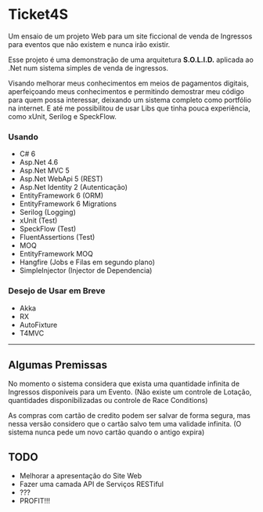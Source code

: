 # Ticket4S
Um ensaio de um projeto Web para um site ficcional de venda de Ingressos para eventos que não existem e nunca irão existir.


Esse projeto é uma demonstração de uma arquitetura **S.O.L.I.D.** aplicada ao .Net num sistema simples de venda de ingressos.
 
Visando melhorar meus conhecimentos em meios de pagamentos digitais, aperfeiçoando meus conhecimentos e permitindo demostrar meu código para quem possa interessar, deixando um sistema completo como portfólio na internet.
E até me possibilitou de usar Libs que tinha pouca experiência, como xUnit, Serilog e SpeckFlow.


### Usando ###
- C# 6
- Asp.Net 4.6
- Asp.Net MVC 5 
- Asp.Net WebApi 5 (REST)
- Asp.Net Identity 2 (Autenticação)
- EntityFramework 6 (ORM)
- EntityFramework 6 Migrations
- Serilog (Logging)
- xUnit (Test)
- SpeckFlow (Test)
- FluentAssertions (Test)
- MOQ
- EntityFramework MOQ
- Hangfire (Jobs e Filas em segundo plano)
- SimpleInjector (Injector de Dependencia)

### Desejo de Usar em Breve ###
- Akka
- RX
- AutoFixture
- T4MVC


---------

## Algumas Premissas ##
No momento o sistema considera que exista uma quantidade infinita de Ingressos disponíveis para um Evento. (Não existe um controle de Lotação, quantidades disponibilizadas ou controle de Race Conditions)

As compras com cartão de credito podem ser salvar de forma segura, mas nessa versão considero que o cartão salvo tem uma validade infinita. (O sistema nunca pede um novo cartão quando o antigo expira)


## TODO ##
- Melhorar a apresentação do Site Web
- Fazer uma camada API de Serviços RESTiful
- ???
- PROFIT!!!
